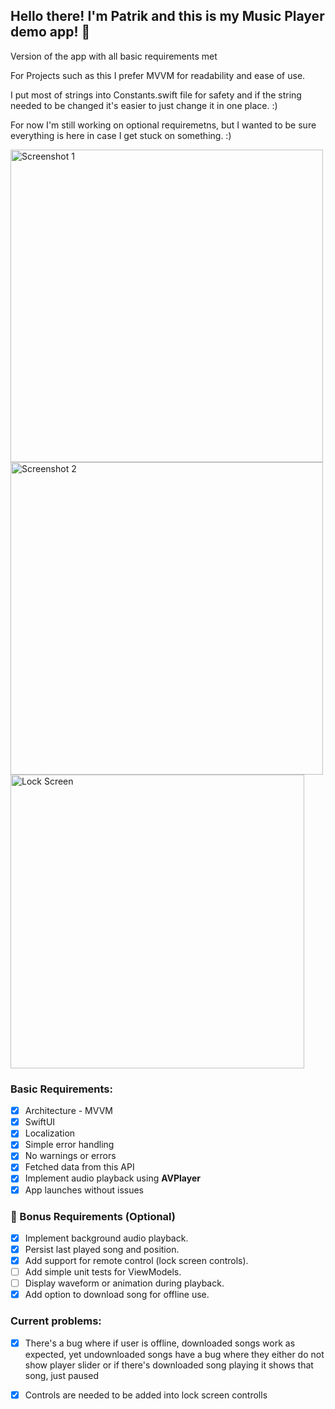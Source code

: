<h2>Hello there! I'm Patrik and this is my Music Player demo app! 🚀</h2>
Version of the app with all basic requirements met

For Projects such as this I prefer MVVM for readability and ease of use. 

I put most of strings into Constants.swift file for safety and if the string needed to be changed it's easier to just change it in one place. :)

For now I'm still working on optional requiremetns, but I wanted to be sure everything is here in case I get stuck on something. :)

<p>
  <img height="500" alt="Screenshot 1" src="https://github.com/user-attachments/assets/1341392a-6b14-4903-9a4d-f810f25978a9" />
  <img height="500" alt="Screenshot 2" src="https://github.com/user-attachments/assets/93acd770-acb7-4982-9a82-25fc639a2fb9" />
  <img height="470" alt="Lock Screen" src="https://github.com/user-attachments/assets/8f2127ba-f4e9-4508-b4d1-f503d6323029" />
</p>

<h3>Basic Requirements:</h3>

- [x] Architecture - MVVM
- [x] SwiftUI
- [x] Localization
- [x] Simple error handling
- [x] No warnings or errors
- [x] Fetched data from this API
- [x] Implement audio playback using **AVPlayer**
- [x] App launches without issues

<h3>🧪 Bonus Requirements (Optional)</h3>

- [x] Implement background audio playback.
- [x] Persist last played song and position.
- [x] Add support for remote control (lock screen controls).
- [ ] Add simple unit tests for ViewModels.
- [ ] Display waveform or animation during playback.
- [x] Add option to download song for offline use.

<h3>Current problems:</h3>

- [x] There's a bug where if user is offline, downloaded songs work as expected, yet undownloaded songs have a bug where they either do not show player slider or if there's downloaded song playing it shows that song, just paused
- [x] Controls are needed to be added into lock screen controlls


